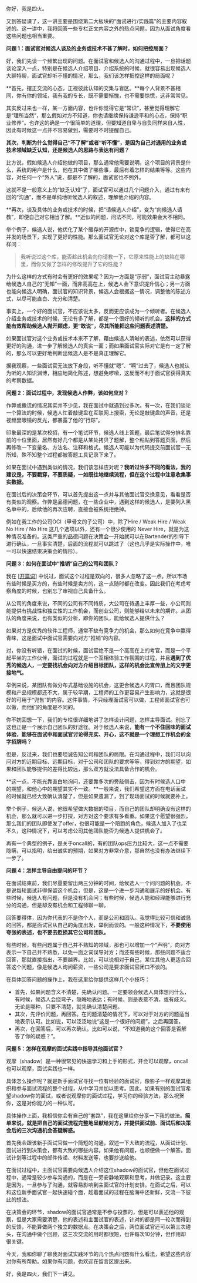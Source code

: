 你好，我是四火。

又到答疑课了，这一讲主要是围绕第二大板块的“面试进行/实践篇”的主要内容叙述的。这一讲中，我将回答一些专栏正文内容之外的热点问题，因为从面试角度看这些问题也相当重要。

**问题 1：面试官对候选人谈及的业务或技术不甚了解时，如何把控局面？**

好，我们先谈一个频繁出现的问题。在面试官和候选人的沟通过程中，一旦把话题谈论深入一点，特别是在候选人介绍项目、介绍系统的时候，就很容易出现候选人大聊特聊，面试官却听不懂的情况，那么，我们该怎样把控这样的局面呢？

**首先，摆正交流的心态，正视彼此认知的交集与盲区。**每个人背景不甚相同，你有你的领域，我有我的专长，既不需要惭愧，也不需要惊慌，这非常常见。

其实反过来也一样，某一方面内容，也许你觉得它是“常识”，甚至觉得理解它是“理所当然”，那么假如对方不知道，你也请继续保持谦逊平和的心态，保持“职业修养”。也许这的确是一个很简单的道理，但要知道自卑与自负同样来自人性，因此有时候这一点并不容易做到，需要时不时提醒自己。

**其次，判断为什么觉得自己“不了解”或者“听不懂”，是因为自己对通用的业务或技术领域缺乏认知，还是候选人的思路与表达有问题？**

比方说，假如候选人介绍他做的项目，那么通常他需要说明，这个项目的背景是什么，系统的用户是什么，他在其中做了哪些事，最后有着怎样的结果等等。这些内容，对任何一个“外人”说，都是不了解的，面试官也不例外。

这就不是一般意义上的“缺乏认知”了，面试官可以通过几个问题介入，通过有来有回的“沟通”，而不是单纯地听候选人的叙述，理解他介绍的内容。

**再次，谈及具体的业务或技术的时候，把“请候选人介绍”，变为“向候选人请教”，即便自己对它相当了解。**近似的问题，问法不同，可能效果会大不相同。

举个例子，候选人说，他优化了某个缓存的开源库中，锁竞争的逻辑，使得它在高并发的场景下，实现了更好的性能。那么面试官无论对这个库是否了解，都可以这样问：

> 我听说过这个库，能否趁此机会向你请教一下，它原来性能上的缺陷在哪里，而你又做了怎样的修改提升了它的性能？

为什么这样的方式有时会有更好的效果呢？因为一方面是“示弱”，面试官主动暴露给候选人自己的“无知”一面，而非高高在上，候选人会下意识提升信心；另一方面也能向候选人明确，面试官的知识背景，候选人会根据这一情况，调整他的陈述方式，以尽可能直白、充分和清楚。

事实上，一个好的面试官，不应该说太多，反而更应该成为一个倾听者。在候选人介绍业务或技术的时候，无论有多了解，都是一个很好的倾听的机会。**这样的方式能有效帮助候选人抛开顾虑，更“敢说”，尽其所能把这些问题表述清楚。**

如果面试官对这个业务或技术本来不了解，藉由候选人清晰的表述，依然可以获得更好的沟通，进一步了解候选人的真实一面；而如果面试官实际对它是有一定了解的，那么可以更好地判断出候选人是不是真正理解它。

据我观察，一些面试官无法放下身段，听不懂就“嗯”、“啊”过去了，候选人也就认为听的人知识渊博，相应地简化陈述，想避免啰嗦，这反而不利于面试官获得真实的考察数据。

**问题 2：面试过程中，发现候选人作弊，该如何应对？**

作弊或撒谎的情况其实并不少见，我在面试中就遇到过多次。有一次，在我们谈论一个算法的时候，候选人忙着敲键盘在互联网上搜索，无论是敲键盘的声音，还是视频里眼镜的反光，都暴露了他的“行踪”。

印象最深的是某次校招，有一个笔试环节，候选人线上答题，最后笔试得分排名靠前的十位里面，居然有好几个都是从某处拷贝了题解，整个粘贴到答题页面，然后再修改一下变量名、方法名、注释和格式。候选人可能以为代码提交前面试官一无所知，殊不知整个过程都被答题工具记录下来了。

如果在面试中遇到类似的情况，我们该怎样应对呢？**我听过许多不同的看法，我的建议是，不要戳穿，不要质疑，一如既往地继续流程，但在这个过程中注意收集事实数据。**

在面试后的决策会环节，可以首先提出这一点并与其他面试官交换意见，看看是否有类似的观察。作弊是品德问题，在一些企业中，遇到这样的候选人，是要列入黑名单中的，后续他的再次应聘，直接会被系统拒绝掉。

例如在我工作的公司OCI（甲骨文的子公司）中，除了Hire / Weak Hire / Weak No Hire / No Hire 这几个选项以外，还有一个很少使用的 Never Hire，就是为这种情况准备的。这类严重的品德问题在决策会一开始就可以在Bartender的引导下进行确认，一旦事实清楚，后面的流程就可以跳过了（这也几乎是实际操作中，唯一可以快速结束决策会的情形）。

**问题 3：如何在面试中“推销”自己的公司和团队？**

我在 \[[开篇词](https://time.geekbang.org/column/article/359007)] 中说过，面试这个过程是双向的，很多人忽略了这一点。所以市场有些时候是买方的，有些时候是卖方的，这一点随时都在改变。因此我们在考虑考察角度的时候，也别忘了审视自己具备什么。

从公司的角度来说，不同的公司有不同特质，大公司在待遇上丰厚一些，小公司则能提供有挑战性和独立性的工作机会，而创业公司，则能够给以未来的期许。从团队的角度来说，也有类似的分析，即你的团队，能给候选人提供什么？

如果对方是优秀的软件工程师，通常不缺有竞争力的机会，那么如何在竞争中赢得青睐，这是面试中面试官需要向对方“推销”的内容。

对，你没有听错，在面试的时候，面试官绝不是一个高高在上的考官，而是一个平起平坐的工作伙伴，面试的过程就是一个互相体验工作氛围的过程，并且**遇到了优秀的候选人，一定要找机会向对方介绍目标团队，这样的机会比宣传册上的文字更接地气。**

举例来说，某团队有做分布式基础设施的机会，这更合候选人的胃口，而且团队规模和产品规模都还不大，属于较早期，工程师的工作更容易产生影响力，这就是很好的可用于“兜售”的内容。这件事情，不只经理面试官可以做，工程师面试官也可以做，而他们的角度是不同的。

你不妨回想一下，我们的专栏很详细地讲了怎样设计问题，怎样主导面试。别忘了这也正是一个展示自己团队的好途径。对于候选人来说，**能有一个不住回味的面试体验，能够在面试中和面试官讨论得充实、开心，这不就是一个理想工作机会的金字招牌吗？**

但是，反过来，我们也要坦诚告知公司和团队的局限。在沟通过程中，我们可以询问对方的近期目标、远期目标，对于公司和团队的要求等等，得到对方的期望，如果和团队能够提供的差得比较远，那么双方就没法具备合作的机会。

**这一点，不能光靠直白地询问，还要靠多次的旁敲侧击，因为有时候选人口中的期望，和他心中的期望其实不一致。**一般来说，我们希望这方面在电话面试的时候就已经大致确认清楚了，但是如果遗漏了，到了现场面试的时候就要补上。

举个例子，候选人说，他很希望做大数据的项目，而自己的团队却明确没有这样的机会，那么就可以进一步打探，对方对这个要求有多看重。如果这个愿望很强烈，那么我们的团队即使发了offer，也很可能是一个陪跑的角色，候选人加入了也呆不久，这种情况下，可以考虑公司其他团队能否为候选人提供机会了。

再有一个典型的例子，是关于oncall的，有的团队ops压力比较大，这一点不需要隐瞒，可以指明，给出诚实的预期，如果对方非常介意，那自然也没有办法继续下一步了。

**问题 4：怎样主导自由提问的环节？**

在面试结束前，我们尽量要留出两三分钟的时间，给候选人一个问问题的机会。不是说每轮面试非得保留这个机会，但是，这是一个进一步沟通和展示的好机会。有些时候，候选人有问题，但是没有机会问；有些时候，候选人能和经理能够进行充分的沟通，但是却没有机会和工程师聊一聊。

回答要得体，因为你代表的不是你个人，而是公司和团队。我觉得比较可信和诚恳的回答，都是面试官从自己的角度出发，举例而谈的。一般这种情况下，**不要使用夸张的表述，也不要去贬损其它公司和团队。**

有些时候，有些问题属于自己并不熟知的领域，那也可以增加一个“声明”，向对方表示一下自己并不熟悉，以免一面之词误导对方；而还有些时候，那些问题不适合回答，那就直接指出，不要越界。比如，可以说相对于自己，某位其他人更适合回答这个问题，像是候选人询问薪资，一些公司是要求面试官闭口不谈的。

在具体回答问题的操作上，我在这里给你提供这样几个小技巧：

- 首先，如果问题含义不清楚，先确认问题。一定要领会候选人具体想问什么，有时候，候选人会绕弯子，隐晦地表达；有时候，则是表意不清，或有歧义。无论是哪种，只要不清楚，就先确认清楚问题。
- 其次，先评价问题，再回答。在问题清楚的情况下，可以对于对方的问题适当地表示认可。比如说，可以泛泛地说“这是一个很好的问题”，之后再回答。
- 再次，在回答后，可以再次确认。比如可以说，“不知道我的这个回答是否解答了你的疑惑？”。

**问题 5：怎样在观摩的面试实践中指导其他面试官？**

观摩（shadow）是一种很常见的快速学习和上手的形式，开会可以观摩，oncall也可以观摩，面试实践也一样。

具体怎么操作呢？就是新手面试官寻找一位有经验的面试官，像影子一样观摩其组织和参与面试流程的整个过程，从中学习并加以思考。因此，如果有别的面试官希望shadow你的面试，或者说观摩你的面试过程，学习你的经验方法，那么祝贺你，这是对你能力的一种认可。

具体操作上面，我相信你会有自己的“套路”，我在这里给你分享一下我的做法。**简单来说，就是把自己的面试流程完整地呈献给对方，并提供面试前、面试后和决策会后的三次沟通机会答疑解惑。**

首先我会跟该新手面试官做一个简短的沟通，叙述一下大致的流程，从面试计划、面试进行到决策会，都有大致的哪些内容。如果他有问题，也顺便做一个解答。面试计划等过程中的邮件传递、材料发送等，也要抄送给他。

在面试过程中，主面试官需要向候选人介绍这位shadow的面试官，但他在面试过程中，通常是较少参与沟通的，而是在一旁安静地观察和思考，并做记录。这主要是因为，一旦参与了沟通，就容易影响到主面试官的计划安排。在面试之后，可以和这位新手面试官一起快速碰个面，趁着面试的过程在脑海中还新鲜，交流一下彼此的想法。

在决策会的环节，shadow的面试官通常是不参与投票的，但是可以表述他的观察，但是大家需要清楚，他的表述和主面试官的表述，针对的都是同一轮次而得到的反馈，不能算做两个独立的数据点。在决策会之后，两位面试官还可以第三次碰头，在沟通中做个回顾，这三次交流的用时都很短，也许每次10分钟，但作用却很关键。

今天，我和你聊了聊我对面试实践环节的几个热点问题有什么看法，希望这些内容对你有所帮助。如果你有问题，也欢迎在留言区提出来。

好，我是四火，我们下一讲见。